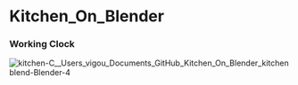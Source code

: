 ﻿# Kitchen_On_Blender


### Working Clock
![kitchen-_C__Users_vigou_Documents_GitHub_Kitchen_On_Blender_kitchen blend_-Blender-4](https://github.com/victrolles/Kitchen_On_Blender/assets/95492416/797c8f0e-37b3-41b0-954c-35ce989760fe)
